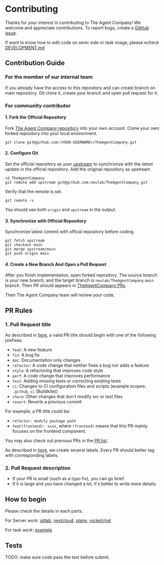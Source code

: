 # Contributing

Thanks for your interest in contributing to The Agent Company! We welcome and appreciate contributions.
To report bugs, create a [GitHub issue](https://github.com/neulab/TheAgentCompany/issues/new).

If want to know how to edit code on serer side or task image, please echeck [DEVELOPMENT.md](./DEVELOPMENT.md)

## Contribution Guide
### For the member of our internal team
If you already have the access to this repository and can create branch on main repository. Git clone it, create your branch and open pull request for it.

### For community contributor

#### 1. Fork the Official Repository

Fork [The Agent Company repository](https://https://github.com/neulab/TheAgentCompany) into your own account.
Clone your own forked repository into your local environment.

```shell
git clone git@github.com:<YOUR-USERNAME>/TheAgentCompany.git
```

#### 2. Configure Git

Set the official repository as your [upstream](https://www.atlassian.com/git/tutorials/git-forks-and-upstreams) to synchronize with the latest update in the official repository.
Add the original repository as upstream

```shell
cd TheAgentCompany
git remote add upstream git@github.com:neulab/TheAgentCompany.git
```

Verify that the remote is set.
```shell
git remote -v
```
You should see both `origin` and `upstream` in the output.

#### 3. Synchronize with Official Repository
Synchronize latest commit with offical repository before coding.

```shell
git fetch upstream
git checkout main
git merge upstream/main
git push origin main
```

#### 4. Create a New Branch And Open a Pull Request
After you finish implementation, open forked repository. The source branch is your new branch, and the target branch is `neulab/TheAgentCompany` `main` branch. Then PR should appears in [TheAgentCompany PRs](https://github.com/neulab/TheAgentCompany/pulls).

Then The Agent Company team will review your code.

## PR Rules

### 1. Pull Request title

As described in [here](https://github.com/commitizen/conventional-commit-types/blob/master/index.json), a valid PR title should begin with one of the following prefixes:

- `feat`: A new feature
- `fix`: A bug fix
- `doc`: Documentation only changes
- `refactor`: A code change that neither fixes a bug nor adds a feature
- `style`: A refactoring that improves code style
- `perf`: A code change that improves performance
- `test`: Adding missing tests or correcting existing tests
- `ci`: Changes to CI configuration files and scripts (example scopes: `.github`, `ci` (Buildkite))
- `chore`: Other changes that don't modify src or test files
- `revert`: Reverts a previous commit

For example, a PR title could be:
- `refactor: modify package path`
- `feat(frontend): xxxx`, where `(frontend)` means that this PR mainly focuses on the frontend component.

You may also check out previous PRs in the [PR list](https://github.com/neulab/TheAgentCompany/pulls).

As described in [here](https://github.com/neulab/TheAgentCompany/labels), we create several labels. Every PR should better tag with corresponding labels.

### 2. Pull Request description

- If your PR is small (such as a typo fix), you can go brief.
- If it is large and you have changed a lot, it's better to write more details.


## How to begin
Please check the details in each parts.

For Server work: [gitlab](./servers/gitlab/README.md), [nextcloud](./servers//nextcloud/README.md), [plane](./servers/plane/README.md), [rocketchat](./servers/rocketchat/README.md)

For task work: [example](./workspaces/tasks/example/README.md)

## Tests
TODO: make sure code pass the test before submit.
